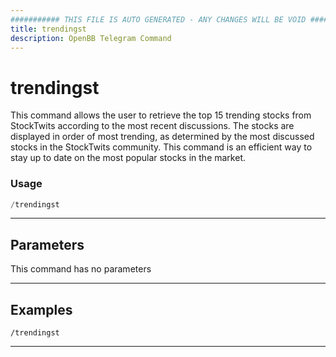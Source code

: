 ```yaml
---
########### THIS FILE IS AUTO GENERATED - ANY CHANGES WILL BE VOID ###########
title: trendingst
description: OpenBB Telegram Command
---
```


# trendingst

This command allows the user to retrieve the top 15 trending stocks from StockTwits according to the most recent discussions. The stocks are displayed in order of most trending, as determined by the most discussed stocks in the StockTwits community. This command is an efficient way to stay up to date on the most popular stocks in the market.

### Usage

```python wordwrap
/trendingst
```

---

## Parameters

This command has no parameters



---

## Examples

```
/trendingst
```

---
